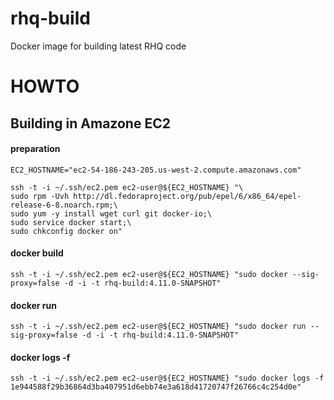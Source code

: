 rhq-build
=========

Docker image for building latest RHQ code


# HOWTO
## Building in Amazone EC2

#### preparation
```
EC2_HOSTNAME="ec2-54-186-243-205.us-west-2.compute.amazonaws.com"
```

```
ssh -t -i ~/.ssh/ec2.pem ec2-user@${EC2_HOSTNAME} "\
sudo rpm -Uvh http://dl.fedoraproject.org/pub/epel/6/x86_64/epel-release-6-8.noarch.rpm;\
sudo yum -y install wget curl git docker-io;\
sudo service docker start;\
sudo chkconfig docker on"
```


#### docker build
```
ssh -t -i ~/.ssh/ec2.pem ec2-user@${EC2_HOSTNAME} "sudo docker --sig-proxy=false -d -i -t rhq-build:4.11.0-SNAPSHOT"
```

#### docker run
```
ssh -t -i ~/.ssh/ec2.pem ec2-user@${EC2_HOSTNAME} "sudo docker run --sig-proxy=false -d -i -t rhq-build:4.11.0-SNAPSHOT"
```

#### docker logs -f
```
ssh -t -i ~/.ssh/ec2.pem ec2-user@${EC2_HOSTNAME} "sudo docker logs -f 1e944588f29b36864d3ba407951d6ebb74e3a618d41720747f26766c4c254d0e"
```
